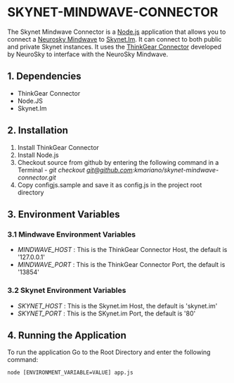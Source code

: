 # SKYNET-MINDWAVE-CONNECTOR

The Skynet Mindwave Connector is a [Node.js](http://nodejs.org/) application that allows you to connect a [Neurosky Mindwave](http://store.neurosky.com/products/mindwave-mobile) to [Skynet.Im](http://skynet.im). It can connect
to both public and private Skynet instances. It uses the [ThinkGear Connector](http://developer.neurosky.com/docs/doku.php?id=thinkgear_connector_tgc) developed by NeuroSky to interface with the NeuroSky Mindwave. 

## 1. Dependencies

* ThinkGear Connector
* Node.JS
* Skynet.Im

## 2. Installation
1. Install ThinkGear Connector
2. Install Node.js
3. Checkout source from github by entering the following command in a Terminal - _git checkout git@github.com:kmariano/skynet-mindwave-connector.git_
4. Copy configjs.sample and save it as config.js in the project root directory

## 3. Environment Variables

### 3.1 Mindwave Environment Variables

* _MINDWAVE_HOST_ : This is the ThinkGear Connector Host, the default is '127.0.0.1'
* _MINDWAVE_PORT_ : This is the ThinkGear Connector Port, the default is '13854'

### 3.2 Skynet Environment Variables

* _SKYNET_HOST_ : This is the Skynet.im Host, the default is 'skynet.im'
* _SKYNET_PORT_ : This is the SKynet.im Port, the default is '80'

## 4. Running the Application
To run the application Go to the Root Directory and enter the following command:

    node [ENVIRONMENT_VARIABLE=VALUE] app.js 

